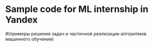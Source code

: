 # Sample code for ML internship in Yandex
#(примеры решения задач и частичной реализации алгоритмов машинного обучения)
